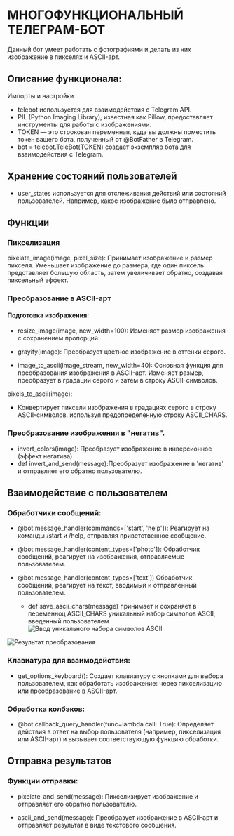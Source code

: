 # МНОГОФУНКЦИОНАЛЬНЫЙ ТЕЛЕГРАМ-БОТ

Данный бот умеет работать с фотографиями и делать из них изображение в пикселях и  ASCII-арт. 

## Описание функционала:
Импорты и настройки
- telebot используется для взаимодействия с Telegram API.
- PIL (Python Imaging Library), известная как Pillow, предоставляет инструменты для работы с изображениями.
- TOKEN — это строковая переменная, куда вы должны поместить токен вашего бота, полученный от @BotFather в Telegram.
- bot = telebot.TeleBot(TOKEN) создает экземпляр бота для взаимодействия с Telegram.

## Хранение состояний пользователей

- user_states используется для отслеживания действий или состояний пользователей. Например, какое изображение было отправлено.

## Функции
### Пикселизация
pixelate_image(image, pixel_size):
Принимает изображение и размер пикселя. Уменьшает изображение до размера, где один пиксель представляет большую область, затем увеличивает обратно, создавая пиксельный эффект.

### Преобразование в ASCII-арт

#### Подготовка изображения:
- resize_image(image, new_width=100): Изменяет размер изображения с сохранением пропорций.
- grayify(image): Преобразует цветное изображение в оттенки серого.

- image_to_ascii(image_stream, new_width=40): Основная функция для преобразования изображения в ASCII-арт. Изменяет размер, преобразует в градации серого и затем в строку ASCII-символов.

pixels_to_ascii(image):

- Конвертирует пиксели изображения в градациях серого в строку ASCII-символов, используя предопределенную строку ASCII_CHARS.

### Преобразование изображения в "негатив".

- invert_colors(image): Преобразует изображение в инверсионное (эффект негатива)
- def invert_and_send(message):Преобразует изображение в 'негатив' и  отправляет его обратно пользователю.

## Взаимодействие с пользователем  

### Обработчики сообщений:

- @bot.message_handler(commands=['start', 'help']): Реагирует на команды /start и /help, отправляя приветственное сообщение.

- @bot.message_handler(content_types=['photo']): Обработчик сообщений, реагирует на изображения, отправляемые пользователем. 

- @bot.message_handler(content_types=['text']) Обработчик сообщений, реагирует на текст, вводимый и отправленный пользователем.
   - def save_ascii_chars(message) принимает и сохраняет в переменноц ASCII_CHARS уникальный набор символов ASCII, введенный пользователем
![Ввод уникального набора символов ASCII](https://github.com/MikhinGB/Multifunctional_telegram_bot/blob/main/%D0%A4%D0%BE%D1%82%D0%BE2.png)

![Результат преобразования](https://github.com/MikhinGB/Multifunctional_telegram_bot/blob/main/%D0%A4%D0%BE%D1%82%D0%BE2.png)   

### Клавиатура для взаимодействия:

- get_options_keyboard(): Создает клавиатуру с кнопками для выбора пользователем, как обработать изображение: через пикселизацию или преобразование в ASCII-арт.



### Обработка колбэков:

- @bot.callback_query_handler(func=lambda call: True): Определяет действия в ответ на выбор пользователя (например, пикселизация или ASCII-арт) и вызывает соответствующую функцию обработки.

## Отправка результатов

### Функции отправки:

- pixelate_and_send(message): Пикселизирует изображение и отправляет его обратно пользователю.

- ascii_and_send(message): Преобразует изображение в ASCII-арт и отправляет результат в виде текстового сообщения.
